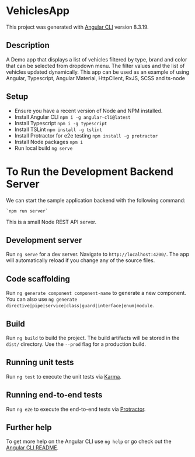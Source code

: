 # VehiclesApp

This project was generated with [Angular CLI](https://github.com/angular/angular-cli) version 8.3.19.

## Description 
A Demo app that displays a list of vehicles filtered by type, brand and color that can be selected from dropdown menu.
The filter values and the list of vehicles updated dynamically.
This app can be used as an example of using Angular, Typescript, Angular Material, HttpClient, RxJS, SCSS and ts-node 

## Setup

* Ensure you have a recent version of Node and NPM installed.
* Install Angular CLI `npm i -g angular-cli@latest`
* Install Typescript `npm i -g typescript`
* Install TSLint `npm install -g tslint`
* Install Protractor for e2e testing `npm install -g protractor`
* Install Node packages `npm i`
* Run local build `ng serve`

# To Run the Development Backend Server

We can start the sample application backend with the following command:

    `npm run server`

This is a small Node REST API server.

## Development server

Run `ng serve` for a dev server. Navigate to `http://localhost:4200/`. The app will automatically reload if you change any of the source files.

## Code scaffolding

Run `ng generate component component-name` to generate a new component. You can also use `ng generate directive|pipe|service|class|guard|interface|enum|module`.

## Build

Run `ng build` to build the project. The build artifacts will be stored in the `dist/` directory. Use the `--prod` flag for a production build.

## Running unit tests

Run `ng test` to execute the unit tests via [Karma](https://karma-runner.github.io).

## Running end-to-end tests

Run `ng e2e` to execute the end-to-end tests via [Protractor](http://www.protractortest.org/).

## Further help

To get more help on the Angular CLI use `ng help` or go check out the [Angular CLI README](https://github.com/angular/angular-cli/blob/master/README.md).
